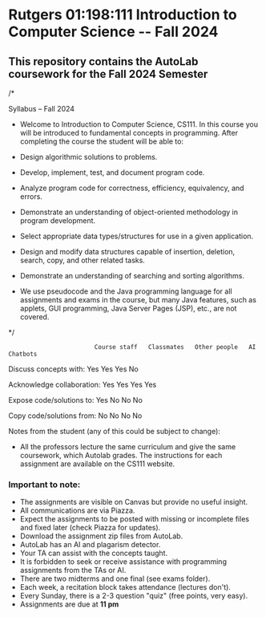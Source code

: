 # Rutgers 01:198:111 Introduction to Computer Science -- Fall 2024
## This repository contains the AutoLab coursework for the Fall 2024 Semester

/*

Syllabus – Fall 2024
* Welcome to Introduction to Computer Science, CS111. In this course you will be introduced to fundamental concepts in programming. After completing the course the student will be able to:

* Design algorithmic solutions to problems.
* Develop, implement, test, and document program code.
* Analyze program code for correctness, efficiency, equivalency, and errors.
* Demonstrate an understanding of object-oriented methodology in program development.
* Select appropriate data types/structures for use in a given application.
* Design and modify data structures capable of insertion, deletion, search, copy, and other related tasks.
* Demonstrate an understanding of searching and sorting algorithms.
* We use pseudocode and the Java programming language for all assignments and exams in the course, but many Java features, such as applets, GUI programming, Java Server Pages (JSP), etc., are not covered.

*/

	                        Course staff   Classmates   Other people   AI Chatbots
Discuss concepts with:        Yes	          Yes	          Yes	            No

Acknowledge collaboration:    Yes	          Yes	          Yes	            Yes

Expose code/solutions to:     Yes	          No	          No	            No

Copy code/solutions from:      No	          No	          No	            No


Notes from the student (any of this could be subject to change):
+ All the professors lecture the same curriculum and give the same coursework, which Autolab grades. The instructions for each assignment are available on the CS111 website. 

### Important to note: 
+ The assignments are visible on Canvas but provide no useful insight.
+ All communications are via Piazza.
+ Expect the assignments to be posted with missing or incomplete files and fixed later (check Piazza for updates).
+ Download the assignment zip files from AutoLab.
+ AutoLab has an AI and plagarism detector.
+ Your TA can assist with the concepts taught.
+ It is forbidden to seek or receive assistance with programming assignments from the TAs or AI.
+ There are two midterms and one final (see exams folder).
+ Each week, a recitation block takes attendance (lectures don't).
+ Every Sunday, there is a 2-3 question "quiz" (free points, very easy).
+ Assignments are due at **11 pm**
